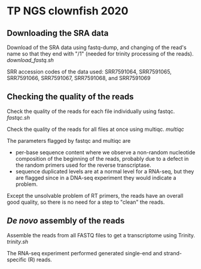 # TP NGS clownfish 2020

## Downloading the SRA data
Download of the SRA data using fastq-dump, and changing of the read's name so that they end with "/1" (needed for trinity processing of the reads).   _download_fastq.sh_

SRR accession codes of the data used: SRR7591064, SRR7591065, SRR7591066, SRR7591067, SRR7591068, and SRR7591069

## Checking the quality of the reads
Check the quality of the reads for each file individually using fastqc. _fastqc.sh_

Check the quality of the reads for all files at once using multiqc. _multiqc_

The parameters flagged by fastqc and multiqc are 
- per-base sequence content where we observe a non-random nucleotide composition of the beginning of the reads, probably due to a defect in the random primers used for the reverse transcriptase. 
- sequence duplicated levels are at a normal level for a RNA-seq, but they are flagged since in a DNA-seq experiment they would indicate a problem.


Except the unsolvable problem of RT primers, the reads have an overall good quality, so there is no need for a step to "clean" the reads.

## _De novo_ assembly of the reads 
Assemble the reads from all FASTQ files to get a transcriptome using Trinity. _trinity.sh_


The RNA-seq experiment performed generated single-end and strand-specific (R) reads.  
